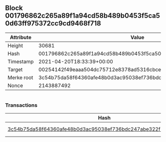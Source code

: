 ## Block 001796862c265a89f1a94cd58b489b0453f5ca50d63ff975372cc9cd9468f718

Attribute | Value
--- | ---
Height | 30681
Hash | 001796862c265a89f1a94cd58b489b0453f5ca50d63ff975372cc9cd9468f718
Timestamp | 2021-04-20T18:33:39+00:00
Target | 00254142f49eaaa504dc75712e8378ad5316cbcead634704b3734b6271167cc4
Merke root | 3c54b75da58f64360afe48b0d3ac95038ef736bdc247abe322f7376c55b3801a
Nonce | 2143887492

```

```

### Transactions

Hash | Amount
--- | ---
[3c54b75da58f64360afe48b0d3ac95038ef736bdc247abe322f7376c55b3801a](3c54b75da58f64360afe48b0d3ac95038ef736bdc247abe322f7376c55b3801a.md) | 10.00000000 SKEPTI 
